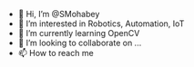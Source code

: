 - 👋 Hi, I’m @SMohabey
- 👀 I’m interested in Robotics, Automation, IoT
- 🌱 I’m currently learning OpenCV
- 💞️ I’m looking to collaborate on ...
- 📫 How to reach me 

<!---
SMohabey/SMohabey is a ✨ special ✨ repository because its `README.md` (this file) appears on your GitHub profile.
You can click the Preview link to take a look at your changes.
--->
